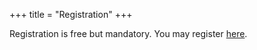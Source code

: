 +++
title = "Registration"
+++


Registration is free but mandatory. You may register [here](https://eveeno.com/gaps-and-imprecision-2024).